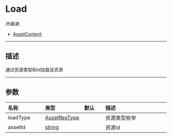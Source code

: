 # Load

*所属类*:
* [AssetContent](/Api/Classes/Cloud/AssetContent.md)
------------------------------------------------------------------------------------------
## 描述

通过资源类型和id加载该资源

------------------------------------------------------------------------------------------
## 参数

|<div style="width:100px">名称</div>|<div style="width:100px">类型</div>|<div style="width:50px">默认</div>|<div style="width:350px">描述</div>|
|:---|:---|:---|:---|
|loadType|[AssetResType](/Api/Enums/AssetResType.md)||资源类型枚举|
|assetId|[string](/Api/DataType/String.md)||资源id|

